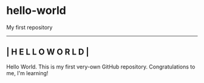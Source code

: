 # hello-world
My first repository

 ----------------------
| H E L L O  W O R L D |
 ----------------------
 
 Hello World.  This is my first very-own GitHub repository.  Congratulations to me, I'm learning!
